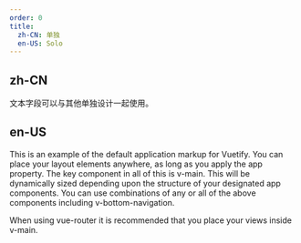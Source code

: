 ```yaml
---
order: 0
title:
  zh-CN: 单独
  en-US: Solo
---
```


## zh-CN

文本字段可以与其他单独设计一起使用。

## en-US

This is an example of the default application markup for Vuetify. You can place your layout elements anywhere, as long as you apply the app property. The key component in all of this is v-main. This will be dynamically sized depending upon the structure of your designated app components. You can use combinations of any or all of the above components including v-bottom-navigation.

When using vue-router it is recommended that you place your views inside v-main.
